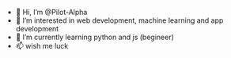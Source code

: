- 👋 Hi, I’m @Pilot-Alpha
- 👀 I’m interested in web development, machine learning and app development
- 🌱 I’m currently learning python and js (begineer)
- 📫 wish me luck

<!---
Pilot-Alpha/Pilot-Alpha is a ✨ special ✨ repository because its `README.md` (this file) appears on your GitHub profile.
You can click the Preview link to take a look at your changes.
--->
